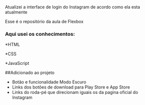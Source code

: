 Atualizei a interface de login do Instagram de acordo como ela esta atualmente

Esse é o repositório da aula de Flexbox

### Aqui usei os conhecimentos:

*HTML

*CSS

*JavaScript

##Adicionado ao projeto
- Botão e funcionalidade Modo Escuro
- Links dos botões de download para Play Store e App Store
- Links do roda-pé que direcionam iguais os da pagina oficial do Instagram


